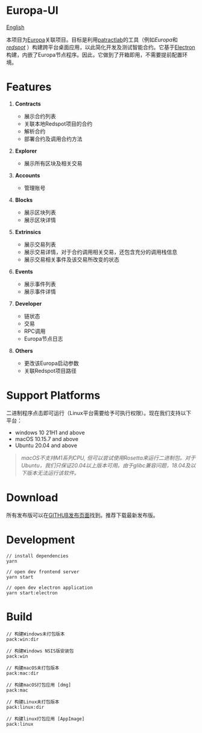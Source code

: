 # Europa-UI
[English](https://github.com/patractlabs/europa-ui/blob/main/README.md)

本项目为[Europa](https://github.com/patractlabs/europa)关联项目。目标是利用[patractlab](https://github.com/patractlabs)的工具（例如*Europa*和[*redspot*](https://github.com/patractlabs/redspot) ）构建跨平台桌面应用，以此简化开发及测试智能合约。它基于[Electron](https://www.electronjs.org/)构建，内嵌了Europa节点程序。因此，它做到了开箱即用，不需要提前配置环境。
# Features
1. **Contracts**  
    + 展示合约列表
    + 关联本地Redspot项目的合约
    + 解析合约
    + 部署合约及调用合约方法

2. **Explorer**  
    + 展示所有区块及相关交易

3. **Accounts**  
    + 管理账号

4. **Blocks**  
    + 展示区块列表
    + 展示区块详情

5. **Extrinsics**  
    + 展示交易列表
    + 展示交易详情，对于合约调用相关交易，还包含充分的调用栈信息
    + 展示交易相关事件及该交易所改变的状态

6. **Events**  
    + 展示事件列表
    + 展示事件详情

7. **Developer**  
    + 链状态
    + 交易
    + RPC调用
    + Europa节点日志

8. **Others**  
    + 更改该Europa启动参数
    + 关联Redspot项目路径

# Support Platforms
二进制程序点击即可运行（Linux平台需要给予可执行权限）。现在我们支持以下平台：
+ windows 10 21H1 and above
+ macOS 10.15.7 and above
+ Ubuntu 20.04 and above
> *macOS不支持M1系列CPU, 但可以尝试使用Rosetta来运行二进制包。对于Ubuntu，我们只保证20.04以上版本可用。由于glibc兼容问题，18.04及以下版本无法运行该软件。*

# Download
所有发布版可以在[GITHUB发布页面](https://github.com/patractlabs/europa-ui/releases)找到。推荐下载最新发布版。

# Development
``` 
// install dependencies
yarn

// open dev frontend server
yarn start

// open dev electron application
yarn start:electron
```

# Build
```
// 构建Windows未打包版本
pack:win:dir

// 构建Windows NSIS版安装包
pack:win

// 构建macOS未打包版本
pack:mac:dir

// 构建macOS打包应用 [dmg]
pack:mac

// 构建Linux未打包版本
pack:linux:dir

// 构建linux打包应用 [AppImage]
pack:linux
```